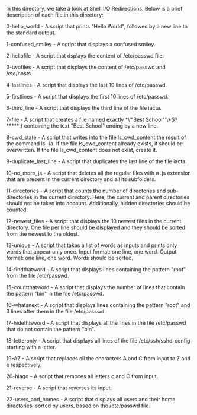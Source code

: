 In this directory, we take a look at Shell I/O Redirections. Below is a brief description of each file in this directory:

0-hello_world - A script that prints "Hello World", followed by a new line to the standard output.

1-confused_smiley - A script that displays a confused smiley.

2-hellofile - A script that dsplays the content of /etc/passwd file.

3-twofiles - A script that displays the content of /etc/passwd and /etc/hosts.

4-lastlines - A script that displays the last 10 lines of /etc/passwd.

5-firstlines - A script that displays the first 10 lines of /etc/passwd.

6-third_line - A script that displays the third line of the file iacta.

7-file - A script that creates a file named exactly \*\\'"Best School"\'\\*$\?\*\*\*\*\*:) containing the text "Best School" ending by a new line.

8-cwd_state - A script that writes into the file ls_cwd_content the result of the command ls -la. If the file ls_cwd_content already exists, it should be overwritten. If the file ls_cwd_content does not exist, create it.

9-duplicate_last_line - A script that duplicates the last line of the file iacta.

10-no_more_js - A script that deletes all the regular files with a .js extension that are present in the current directory and all its subfolders.

11-directories - A script that counts the number of directories and sub-directories in the current directory. Here, the current and parent directories should not be taken into account. Additionally, hidden directories should be counted.

12-newest_files - A script that displays the 10 newest files in the current directory. One file per line should be displayed and they should be sorted from the newest to the oldest.

13-unique - A script that takes a list of words as inputs and prints only words that appear only once. 
Input format: one line, one word.
Output format: one line, one word.
Words should be sorted.

14-findthatword - A script that displays lines containing the pattern "root" from the file /etc/passwd.

15-countthatword - A script that displays the number of lines that contain the pattern "bin" in the file /etc/passwd.

16-whatsnext - A script that displays lines containing the pattern "root" and 3 lines after them in the file /etc/passwd.

17-hidethisword - A script that displays all the lines in the file /etc/passwd that do not contain the pattern "bin".

18-letteronly - A script that displays all lines of the file /etc/ssh/sshd_config starting with a letter.

19-AZ - A script that replaces all the characters A and C from input to Z and e respectively.

20-hiago - A script that remoces all letters c and C from input.

21-reverse - A script that reverses its input.

22-users_and_homes - A script that displays all users and their home directories, sorted by users, based on the /etc/passwd file.  
